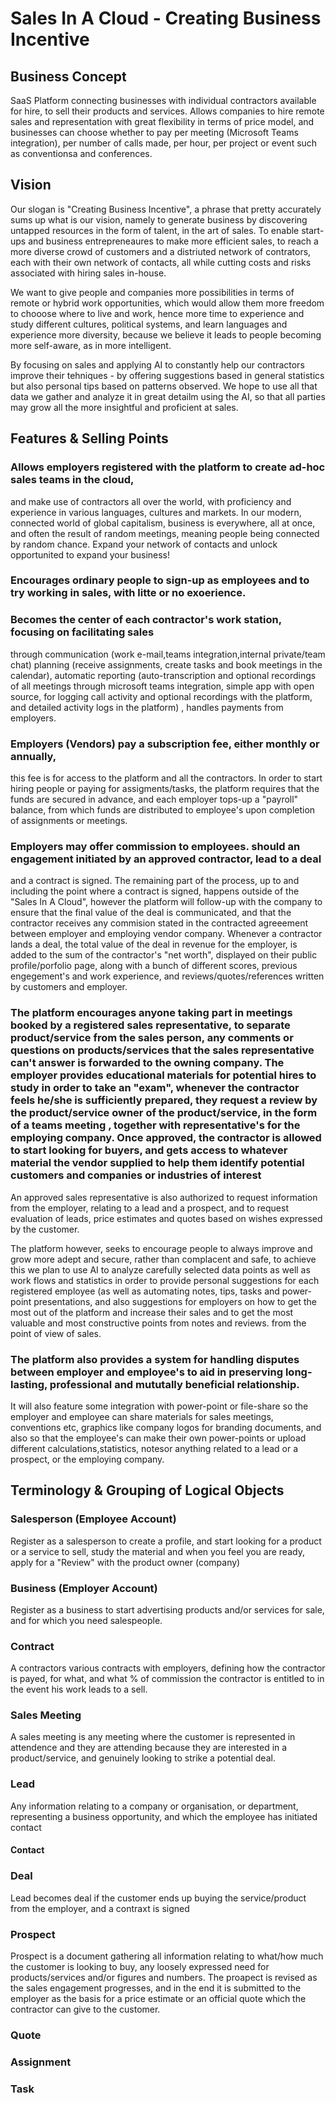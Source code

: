 # Sales In A Cloud - Creating Business Incentive

## Business Concept
SaaS Platform connecting businesses with individual contractors available for hire,
to sell their products and services. Allows companies to hire remote sales and representation 
with great flexibility in terms of price model, and businesses can choose whether to pay
per meeting (Microsoft Teams integration), per number of calls made, per hour, 
per project or event such as conventionsa and conferences.

## Vision
Our slogan is "Creating Business Incentive", a phrase that pretty accurately sums up what is our vision,
namely to generate business by discovering untapped resources in the form of talent, in the art of sales.
To enable start-ups and business entrepreneaures to make more efficient sales, to reach a more diverse crowd
of customers and a distriuted network of contrators, each with their own network of contacts, all while cutting 
costs and risks associated with hiring sales in-house. 

We want to give people and companies more possibilities in terms of remote or hybrid work opportunities, which would allow 
them more freedom to chooose where to live and work, hence more time to experience and study different cultures, political systems, and learn languages and 
experience more diversity, because we believe it leads to people becoming more self-aware, as in more intelligent. 

By focusing on sales and applying AI to constantly help our contractors improve their tehniques - by offering suggestions
based in general statistics but also personal tips based on patterns observed. We hope to use all that data we gather 
and analyze it in great detailm using the AI, so that all parties may grow all the more
insightful and proficient at sales. 

## Features & Selling Points

### Allows employers registered with the platform to create ad-hoc sales teams in the cloud,
and make use of contractors all over the world, with proficiency and experience in various 
languages, cultures and markets. In our modern, connected world of global capitalism, 
business is everywhere, all at once, and often the result of random meetings, meaning people being 
connected by random chance. Expand your network of contacts and unlock opportunited to expand your business!

### Encourages ordinary people to sign-up as employees and to try working in sales, with litte or no exoerience. 

### Becomes the center of each contractor's work station, focusing on facilitating sales
through communication (work e-mail,teams integration,internal private/team chat) planning (receive assignments, 
create tasks and book meetings in the calendar), automatic reporting (auto-transcription and optional recordings
of all meetings through microsoft teams integration, simple app with open source, for logging call 
activity and optional recordings with the platform, and detailed activity logs in the platform) ,
handles payments from employers. 

### Employers (Vendors) pay a subscription fee, either monthly or annually,
this fee is for access to the platform and all the contractors. In order to start hiring people or paying
for assigments/tasks, the platform requires that the funds are secured in advance, and each employer tops-up
a "payroll" balance, from which funds are distributed to employee's upon completion of assignments or meetings. 

### Employers may offer commission to employees. should an engagement initiated by an approved contractor, lead to a deal
and a contract is signed. The remaining part of the process, up to and including the point where a contract is signed, happens outside of the "Sales In A Cloud", however the platform will follow-up with the company to ensure that the final value of the deal is communicated, and that the contractor receives any commision stated in the contracted agreeement between employer and employing vendor company. 
Whenever a contractor lands a deal, the total value of the deal in revenue for the employer, is added to the sum of the contractor's "net worth", displayed on their public profile/porfolio page, along with a bunch
of different scores, previous engegement's and work experience, and reviews/quotes/references written by customers and employer. 

### The platform encourages anyone taking part in meetings booked by a registered sales representative, to separate product/service from the sales person, any comments or questions on products/services that the sales representative can't answer is forwarded to the owning company. The employer provides educational materials for potential hires to study in order to take an "exam", whenever the contractor feels he/she is sufficiently prepared, they request a review by the product/service owner of the product/service, in the form of a teams meeting , together with representative's for the employing company. Once approved, the contractor is allowed to start looking for buyers, and gets access to whatever material the vendor supplied to help them identify potential customers and companies or industries of interest 
An approved sales representative is also authorized to request information from the employer, relating to a lead and a prospect, and to request evaluation of leads, price estimates and quotes based on wishes expressed by the customer. 

The platform however, seeks to encourage people to always improve and grow more adept and secure, rather than complacent and safe, to achieve this we plan to use AI to analyze carefully selected data points as well as work flows and statistics in order to provide personal suggestions for each registered employee (as well as automating notes, tips, tasks and power-point presentations, and also suggestions for employers on how to get the most out of the platform and  increase their sales and to get the most valuable and most constructive points from notes and reviews. from the point of view of sales.

### The platform also provides a system for handling disputes between employer and employee's to aid in preserving long-lasting, professional and mututally beneficial relationship. 
It will also feature some integration with power-point or file-share so the employer and employee can share materials for sales meetings, conventions etc, graphics like company logos for branding 
documents, and also so that the employee's can make their own power-points or upload different calculations,statistics, notesor anything related to a lead or a prospect, or the employing company. 


## Terminology & Grouping of Logical Objects  

### Salesperson (Employee Account)

Register as a salesperson to create a profile, and start looking for a product or a service to sell, 
study the material and when you feel you are ready, apply for a "Review" with the product owner (company) 

### Business (Employer Account)

Register as a business to start advertising products and/or services for sale, and for which you need
salespeople. 

### Contract
A contractors various contracts with employers, defining how the contractor is payed, for what, and what 
% of commission the contractor is entitled to in the event his work leads to a sell. 

### Sales Meeting
A sales meeting is any meeting where the customer is represented in attendence and they are
attending because they are interested in a product/service, and genuinely looking to strike a potential deal. 

### Lead 
Any information relating to a company or organisation, or department, representing a business opportunity, and which the employee has initiated contact

#### Contact

### Deal 
Lead becomes deal if the customer ends up buying the service/product from the employer, and a contraxt is signed

### Prospect
Prospect is a document gathering all information relating to what/how much the customer is looking to buy, any loosely 
expressed need for products/services and/or figures and numbers. The proapect is revised as the sales engagement progresses,
and in the end it is submitted to the employer as the basis for a price estimate or an official quote which the contractor
can give to the customer. 

### Quote

### Assignment

### Task
